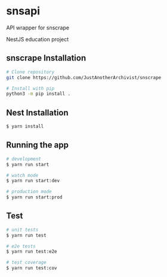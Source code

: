 # snsapi
API wrapper for snscrape

NestJS education project

## snscrape Installation

```bash
# Clone repository
git clone https://github.com/JustAnotherArchivist/snscrape
```

```bash
# Install with pip
python3 -m pip install .
```

## Nest Installation

```bash
$ yarn install
```

## Running the app

```bash
# development
$ yarn run start

# watch mode
$ yarn run start:dev

# production mode
$ yarn run start:prod
```

## Test

```bash
# unit tests
$ yarn run test

# e2e tests
$ yarn run test:e2e

# test coverage
$ yarn run test:cov
```
